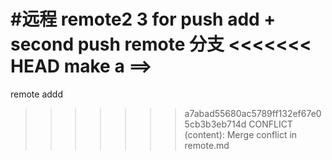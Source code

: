 #远程
remote2
3
for push add +
second push
remote 分支
<<<<<<< HEAD
make a ==>
=======
remote addd
>>>>>>> a7abad55680ac5789ff132ef67e05cb3b3eb714d
CONFLICT (content): Merge conflict in remote.md
